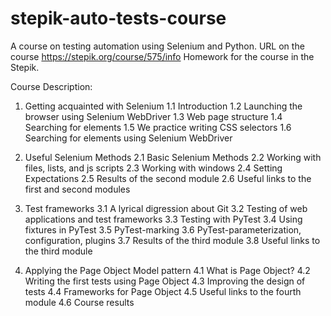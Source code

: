 # stepik-auto-tests-course

A course on testing automation using Selenium and Python.
URL on the course https://stepik.org/course/575/info
Homework for the course in the Stepik.

Course Description:

1. Getting acquainted with Selenium
  1.1 Introduction
  1.2 Launching the browser using Selenium WebDriver
  1.3 Web page structure
  1.4 Searching for elements
  1.5 We practice writing CSS selectors
  1.6 Searching for elements using Selenium WebDriver

2. Useful Selenium Methods
  2.1 Basic Selenium Methods
  2.2 Working with files, lists, and js scripts
  2.3 Working with windows
  2.4 Setting Expectations
  2.5 Results of the second module
  2.6 Useful links to the first and second modules

3. Test frameworks
  3.1 A lyrical digression about Git
  3.2 Testing of web applications and test frameworks
  3.3 Testing with PyTest
  3.4 Using fixtures in PyTest
  3.5 PyTest-marking
  3.6 PyTest-parameterization, configuration, plugins
  3.7 Results of the third module
  3.8 Useful links to the third module

4. Applying the Page Object Model pattern
  4.1 What is Page Object?
  4.2 Writing the first tests using Page Object
  4.3 Improving the design of tests
  4.4 Frameworks for Page Object
  4.5 Useful links to the fourth module
  4.6 Course results
